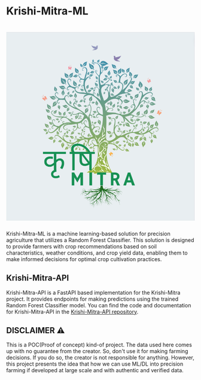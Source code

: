 # Krishi-Mitra-ML
<h1 align="center"><img src = "https://github.com/0xSushmanth/Krishi-Mitra-ML/blob/main/Krishi%20Mitra.png"></h1>
Krishi-Mitra-ML is a machine learning-based solution for precision agriculture that utilizes a Random Forest Classifier. 
This solution is designed to provide farmers with crop recommendations based on soil characteristics, weather conditions, and crop yield data, enabling them to make informed decisions for optimal crop cultivation practices.

## Krishi-Mitra-API

Krishi-Mitra-API is a FastAPI based implementation for the Krishi-Mitra project. 
It provides endpoints for making predictions using the trained Random Forest Classifier model. 
You can find the code and documentation for Krishi-Mitra-API in the [Krishi-Mitra-API repository](https://github.com/0xSushmanth/Krishi-Mitra-API).


## DISCLAIMER ⚠️
This is a POC(Proof of concept) kind-of project. The data used here comes up with no guarantee from the creator. So, don't use it for making farming decisions. If you do so, the creator is not responsible for anything. However, this project presents the idea that how we can use ML/DL into precision farming if developed at large scale and with authentic and verified data.


